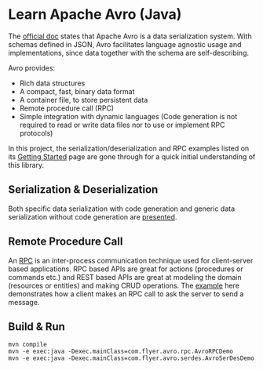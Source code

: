 # Learn Apache Avro (Java)

The [official doc](https://avro.apache.org/docs/1.8.2/index.html) states that Apache Avro is a data serialization system. With schemas defined in JSON, Avro facilitates language agnostic usage and implementations, since data together with the schema are self-describing.

Avro provides: 
* Rich data structures
* A compact, fast, binary data format
* A container file, to store persistent data
* Remote procedure call (RPC)
* Simple integration with dynamic languages (Code generation is not required to read or write data files nor to use or implement RPC protocols)

In this project, the serialization/deserialization and RPC examples listed on its [Getting Started](https://avro.apache.org/docs/1.8.2/gettingstartedjava.html) page are gone through for a quick initial understanding of this library. 

## Serialization & Deserialization

Both specific data serialization with code generation and generic data serialization without code generation are [presented](src/main/java/com/flyer/avro/serdes/AvroSerDesDemo.java). 

## Remote Procedure Call

An [RPC](https://www.tutorialspoint.com/remote-procedure-call-rpc) is an inter-process communication technique used for client-server based applications.
RPC based APIs are great for actions (procedures or commands etc.) and REST based APIs are great at modeling the domain (resources or entities) and making CRUD operations.
The [example](src/main/java/com/flyer/avro/rpc/AvroRPCDemo.java) here demonstrates how a client makes an RPC call to ask the server to send a message.  

## Build & Run

```
mvn compile
mvn -e exec:java -Dexec.mainClass=com.flyer.avro.rpc.AvroRPCDemo
mvn -e exec:java -Dexec.mainClass=com.flyer.avro.serdes.AvroSerDesDemo 
```